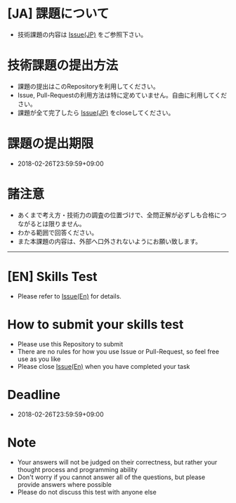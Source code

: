 # [JA] 課題について

* 技術課題の内容は [Issue(JP)](https://github.com/m-rec/f278b935bf419a41b5d1a2f0a8cbbf5ed590bae8/issues/2) をご参照下さい。

# 技術課題の提出方法

* 課題の提出はこのRepositoryを利用してください。
* Issue, Pull-Requestの利用方法は特に定めていません。自由に利用してください。
* 課題が全て完了したら [Issue(JP)](https://github.com/m-rec/f278b935bf419a41b5d1a2f0a8cbbf5ed590bae8/issues/2) をcloseしてください。

# 課題の提出期限

* 2018-02-26T23:59:59+09:00

# 諸注意

* あくまで考え方・技術力の調査の位置づけで、全問正解が必ずしも合格につながるとは限りません。
* わかる範囲で回答ください。
* また本課題の内容は、外部へ口外されないようにお願い致します。

---

# [EN] Skills Test 

* Please refer to [Issue(En)](https://github.com/m-rec/f278b935bf419a41b5d1a2f0a8cbbf5ed590bae8/issues/1) for details.

# How to submit your skills test

* Please use this Repository to submit
* There are no rules for how you use Issue or Pull-Request, so feel free use as you like
* Please close [Issue(En)](https://github.com/m-rec/f278b935bf419a41b5d1a2f0a8cbbf5ed590bae8/issues/1) when you have completed your task

# Deadline 

* 2018-02-26T23:59:59+09:00

# Note

* Your answers will not be judged on their correctness, but rather your thought process and programming ability
* Don't worry if you cannot answer all of the questions, but please provide answers where possible
* Please do not discuss this test with anyone else
